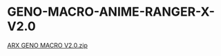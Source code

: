 # GENO-MACRO-ANIME-RANGER-X-V2.0
[ARX GENO MACRO V2.0.zip](https://github.com/user-attachments/files/20538229/ARX.GENO.MACRO.V2.0.zip)
